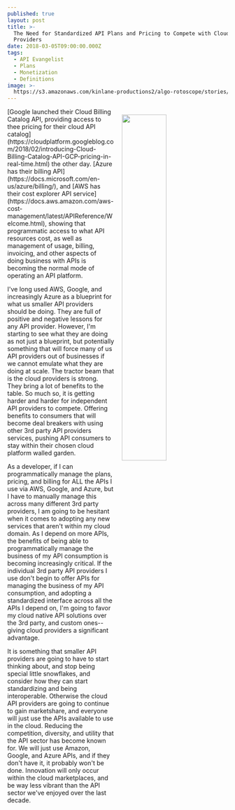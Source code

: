 ```yaml
---
published: true
layout: post
title: >-
  The Need for Standardized API Plans and Pricing to Compete with Cloud
  Providers
date: 2018-03-05T09:00:00.000Z
tags:
  - API Evangelist
  - Plans
  - Monetization
  - Definitions
image: >-
  https://s3.amazonaws.com/kinlane-productions2/algo-rotoscope/stories/docks_copper_circuit.jpg
---
```

<p><img src="https://s3.amazonaws.com/kinlane-productions2/algo-rotoscope/stories/docks_copper_circuit.jpg" align="right" width="45%" style="padding: 15px;" /></p>[Google launched their Cloud Billing Catalog API, providing access to thee pricing for their cloud API catalog](https://cloudplatform.googleblog.com/2018/02/introducing-Cloud-Billing-Catalog-API-GCP-pricing-in-real-time.html) the other day. [Azure has their billing API](https://docs.microsoft.com/en-us/azure/billing/), and [AWS has their cost explorer API service](https://docs.aws.amazon.com/aws-cost-management/latest/APIReference/Welcome.html), showing that programmatic access to what API resources cost, as well as management of usage, billing, invoicing, and other aspects of doing business with APIs is becoming the normal mode of operating an API platform.

I've long used AWS, Google, and increasingly Azure as a blueprint for what us smaller API providers should be doing. They are full of positive and negative lessons for any API provider. However, I'm starting to see what they are doing as not just a blueprint, but potentially something that will force many of us API providers out of businesses if we cannot emulate what they are doing at scale. The tractor beam that is the cloud providers is strong. They bring a lot of benefits to the table. So much so, it is getting harder and harder for independent API providers to compete. Offering benefits to consumers that will become deal breakers with using other 3rd party API providers services, pushing API consumers to stay within their chosen cloud platform walled garden.

As a developer, if I can programmatically manage the plans, pricing, and billing for ALL the APIs I use via AWS, Google, and Azure, but I have to manually manage this across many different 3rd party providers, I am going to be hesitant when it comes to adopting any new services that aren't within my cloud domain. As I depend on more APIs, the benefits of being able to programmatically manage the business of my API consumption is becoming increasingly critical. If the individual 3rd party API providers I use don't begin to offer APIs for managing the business of my API consumption, and adopting a standardized interface across all the APIs I depend on, I'm going to favor my cloud native API solutions over the 3rd party, and custom ones--giving cloud providers a significant advantage.

It is something that smaller API providers are going to have to start thinking about, and stop being special little snowflakes, and consider how they can start standardizing and being interoperable. Otherwise the cloud API providers are going to continue to gain marketshare, and everyone will just use the APIs available to use in the cloud. Reducing the competition, diversity, and utility that the API sector has become known for. We will just use Amazon, Google, and Azure APIs, and if they don't have it, it probably won't be done. Innovation will only occur within the cloud marketplaces, and be way less vibrant than the API sector we've enjoyed over the last decade.
